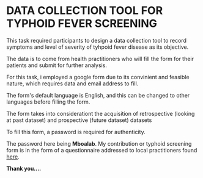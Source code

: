 # DATA COLLECTION TOOL FOR TYPHOID FEVER SCREENING

<p> This task required participants to design a data collection tool to record symptoms and level of severity of tyhpoid fever disease as its objective. </P>
<p> The data is to come from health practitioners who will fill the form for their patients and submit for further analysis. </p>
<p> For this task, i employed a google form due to its convinient and feasible nature, which requires data and email address to fill. </p>
<p> The form's default language is English, and this can be changed to other languages before filling the form. </p>
<p> The form takes into considerationt the acquisition of retrospective (looking at past dataset) and prospective (future dataset) datasets </p>
<p> To fill this form, a password is required for authenticity. </p>

The password here being **Mboalab**.
My contribution or typhoid screening form is in the form of a questionnaire addressed to local practitioners found [here](https://forms.gle/GxbdDuxBydU8U6WTA).

**Thank you....**

